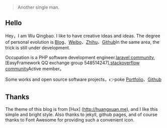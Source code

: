 > Another single man.
## Hello 
Hey，I am Wu Qingbao. I like to have creative ideas and ideas. The degree of personal evolution is [Blog](https://meiyoufan.com)、[Weibo](https://weibo.com/wuqingbao)、[Zhihu](https://www.zhihu.com/wuxiumu)、[Github](http://github.com/wuxiumu)In the same area, the trick is still under development.

Occupation is a PHP software development engineer.[laravel community](https://laravel-china.org/wuxiumu),
[EasyFramework QQ exchange group 548514247],[stackoverflow community](https://stackoverflow.com/users/10237091/loveli)Active member。 

Some works and open source software projects，👉poke [Portfolio](/portfolio)、[Github](http://github.com/wuxiumu) 

## Thanks
The theme of this blog is from [Hux] (http://huangxuan.me), and I like this simple and bright style.
Also thanks to jekyll, github pages, and of course thanks to Font Awesome for providing such a convenient icon.